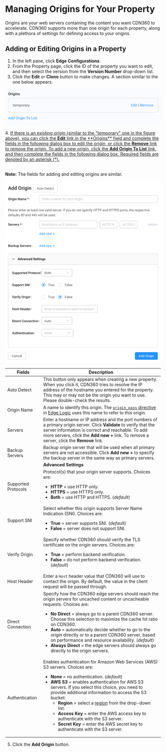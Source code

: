 
# Managing Origins for Your Property

Origins are your web servers containing the content you want CDN360 to accelerate. CDN360 supports more than one origin for each property, along with a plethora of settings for defining access to your origins.

## Adding or Editing Origins in a Property

1. In the left pane, click **Edge Configurations**.
2. From the Property page, click the ID of the property you want to edit, and then select the version from the **Version Number** drop-down list. 
3. Click the **Edit** or **Clone** button to make changes. A section similar to the one below appears.
<p align="center"><img src="/docs/resources/images/OriginList.png" alt="Upload Certificate Version" width="700"></p>
4. <u>If there is an existing origin (similar to the "temporary" one in the figure above), you can click the <strong>Edit</strong> link in the **Origins** field and complete the fields in the following dialog box to edit the origin, or click the <strong>Remove</strong> link to remove the origin. To add a new origin, click the <strong>Add Origin To List</strong> link, and then complete the fields in the following dialog box. Required fields are denoted by an asterisk (*).</u>

<p><br><strong>Note:</strong> The fields for adding and editing origins are similar.</p>

<p align="center"><img src="/docs/resources/images/Add Origin Page.png" alt="Upload Certificate Version" width="700"></p>

| **Fields**             | **Description**                                       |
| ---------------------- | ----------------------------------------------------- |
| Auto Detect            | This button only appears when creating a new property. When you click it, CDN360 tries to resolve the IP address of the hostname you entered for the property. This may or may not be the origin you want to use. Please double-check the results.|
| Origin Name            | A name to identify this origin. The [`origin_pass` directive](</docs/edge-logic/supported-directives.md#origin_pass>) in [Edge Logic](</docs/edge-logic/intro.md>) uses this name to refer to this origin.|
| Servers                | Enter a hostname or IP address and the port numbers of a primary origin server. Click **Validate** to verify that the server information is correct and reachable. To add more servers, click the **Add new +** link. To remove a server, click the **Remove** link.|
| Backup Servers         | Backup origin server that will be used when all primary servers are not accessible. Click **Add new +** to specify the backup server in the same way as primary servers.|
|| **Advanced Settings**                                                         |
| Supported Protocols   | Protocol(s) that your origin server supports. Choices are: <ul><li><strong>HTTP</strong> = use HTTP only.<li><strong>HTTPS</strong> = use HTTPS only.<li><strong>Both</strong> = use HTTP and HTTPS. (*default*)</ul>|
| Support SNI         | Select whether this origin supports Server Name Indication (SNI). Choices are:<ul><li><strong>True</strong> = server supports SNI. (*default*)<li><strong>False</strong> = server does not support SNI.</ul>|
| Verify Origin         | Specify whether CDN360 should verify the TLS certificate on the origin servers. Choices are:<ul><li><strong>True</strong> = perform backend verification.<li><strong>False</strong> = do not perform backend verification. (*default*)</ul>|
| Host Header           | Enter a `Host` header value that CDN360 will use to contact the origin. By default, the value in the client request will be passed through.|
| Direct Connection     | Specify how the CDN360 edge servers should reach the origin servers for uncached content or uncacheable requests. Choices are:<ul><li><strong>No Direct</strong> = always go to a parent CDN360 server. Choose this selection to maximize the cache hit ratio on CDN360.<li><strong>Auto</strong> = automatically decide whether to go to the origin directly or to a parent CDN360 server, based on performance and resource availability. (*default*)<li><strong>Always Direct</strong> = the edge servers should always go directly to the origin servers.</ul>|
| Authentication        | Enables authentication for Amazon Web Services (AWS) S3 servers. Choices are:<ul><li><strong>None</strong> = no authentication. (*default*) <br><li><strong>AWS S3</strong> = enables authentication for AWS S3 servers. If you select this choice, you need to provide additional information to access the S3 bucket:<ul><li><strong>Region</strong> = select a [region](<https://docs.aws.amazon.com/AWSEC2/latest/UserGuide/using-regions-availability-zones.html#concepts-available-regions>) from the drop-down list.<li><strong>Access Key</strong> = enter the AWS access key to authenticate with the S3 server.<li><strong>Secret Key</strong> = enter the AWS secret key to authenticate with the S3 server.</ul>|

5. Click the **Add Origin** button.
